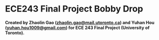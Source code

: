 # ECE243 Final Project Bobby Drop

#### Created by Zhaolin Gao (zhaolin.gao@mail.utoronto.ca) and Yuhan Hou (yuhan.hou1009@gmail.com) for ECE 243 Final Project (University of Toronto).
